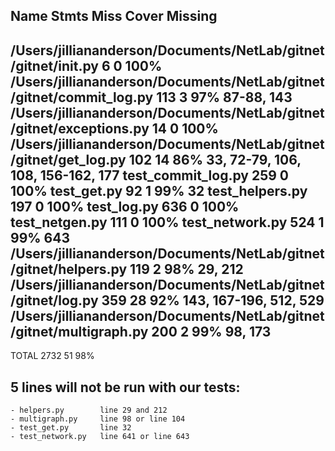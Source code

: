 Name                                                                  Stmts   Miss  Cover   Missing
---------------------------------------------------------------------------------------------------
/Users/jilliananderson/Documents/NetLab/gitnet/gitnet/__init__.py         6      0   100%
/Users/jilliananderson/Documents/NetLab/gitnet/gitnet/commit_log.py     113      3    97%   87-88, 143
/Users/jilliananderson/Documents/NetLab/gitnet/gitnet/exceptions.py      14      0   100%
/Users/jilliananderson/Documents/NetLab/gitnet/gitnet/get_log.py        102     14    86%   33, 72-79, 106, 108, 156-162, 177
test_commit_log.py                                                      259      0   100%
test_get.py                                                              92      1    99%   32
test_helpers.py                                                         197      0   100%
test_log.py                                                             636      0   100%
test_netgen.py                                                          111      0   100%
test_network.py                                                         524      1    99%   643
/Users/jilliananderson/Documents/NetLab/gitnet/gitnet/helpers.py        119      2    98%   29, 212
/Users/jilliananderson/Documents/NetLab/gitnet/gitnet/log.py            359     28    92%   143, 167-196, 512, 529
/Users/jilliananderson/Documents/NetLab/gitnet/gitnet/multigraph.py     200      2    99%   98, 173
---------------------------------------------------------------------------------------------------
TOTAL                                                                  2732     51    98%

## 5 lines will not be run with our tests:
    - helpers.py        line 29 and 212
    - multigraph.py     line 98 or line 104
    - test_get.py       line 32
    - test_network.py   line 641 or line 643
